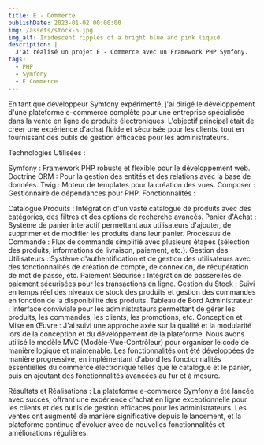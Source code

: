 ```yaml
---
title: E - Commerce
publishDate: 2023-01-02 00:00:00
img: /assets/stock-6.jpg
img_alt: Iridescent ripples of a bright blue and pink liquid
description: |
  J'ai réalisé un projet E - Commerce avec un Framework PHP Symfony.
tags:
  - PHP
  - Symfony
  - E Commerce
---
```


En tant que développeur Symfony expérimenté, j'ai dirigé le développement d'une plateforme e-commerce complète pour une entreprise spécialisée dans la vente en ligne de produits électroniques. L'objectif principal était de créer une expérience d'achat fluide et sécurisée pour les clients, tout en fournissant des outils de gestion efficaces pour les administrateurs.

Technologies Utilisées :

Symfony : Framework PHP robuste et flexible pour le développement web.
Doctrine ORM : Pour la gestion des entités et des relations avec la base de données.
Twig : Moteur de templates pour la création des vues.
Composer : Gestionnaire de dépendances pour PHP.
Fonctionnalités :

Catalogue Produits : Intégration d'un vaste catalogue de produits avec des catégories, des filtres et des options de recherche avancés.
Panier d'Achat : Système de panier interactif permettant aux utilisateurs d'ajouter, de supprimer et de modifier les produits dans leur panier.
Processus de Commande : Flux de commande simplifié avec plusieurs étapes (sélection des produits, informations de livraison, paiement, etc.).
Gestion des Utilisateurs : Système d'authentification et de gestion des utilisateurs avec des fonctionnalités de création de compte, de connexion, de récupération de mot de passe, etc.
Paiement Sécurisé : Intégration de passerelles de paiement sécurisées pour les transactions en ligne.
Gestion du Stock : Suivi en temps réel des niveaux de stock des produits et gestion des commandes en fonction de la disponibilité des produits.
Tableau de Bord Administrateur : Interface conviviale pour les administrateurs permettant de gérer les produits, les commandes, les clients, les promotions, etc.
Conception et Mise en Œuvre :
J'ai suivi une approche axée sur la qualité et la modularité lors de la conception et du développement de la plateforme. Nous avons utilisé le modèle MVC (Modèle-Vue-Contrôleur) pour organiser le code de manière logique et maintenable. Les fonctionnalités ont été développées de manière progressive, en implémentant d'abord les fonctionnalités essentielles du commerce électronique telles que le catalogue et le panier, puis en ajoutant des fonctionnalités avancées au fur et à mesure.

Résultats et Réalisations :
La plateforme e-commerce Symfony a été lancée avec succès, offrant une expérience d'achat en ligne exceptionnelle pour les clients et des outils de gestion efficaces pour les administrateurs. Les ventes ont augmenté de manière significative depuis le lancement, et la plateforme continue d'évoluer avec de nouvelles fonctionnalités et améliorations régulières.
